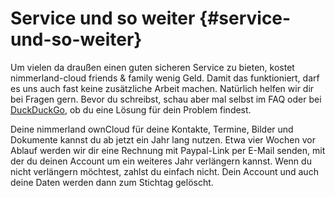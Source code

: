 # Service und so weiter {#service-und-so-weiter}

Um vielen da draußen einen guten sicheren Service zu bieten, kostet nimmerland-cloud friends & family wenig Geld. Damit das funktioniert, darf es uns auch fast keine zusätzliche Arbeit machen. Natürlich helfen wir dir bei Fragen gern. Bevor du schreibst, schau aber mal selbst im FAQ oder bei [DuckDuckGo](https://duckduckgo.com/), ob du eine Lösung für dein Problem findest.

Deine nimmerland ownCloud für deine Kontakte, Termine, Bilder und Dokumente kannst du ab jetzt ein Jahr lang nutzen. Etwa vier Wochen vor Ablauf werden wir dir eine Rechnung mit Paypal-Link per E-Mail senden, mit der du deinen Account um ein weiteres Jahr verlängern kannst. Wenn du nicht verlängern möchtest, zahlst du einfach nicht. Dein Account und auch deine Daten werden dann zum Stichtag gelöscht.